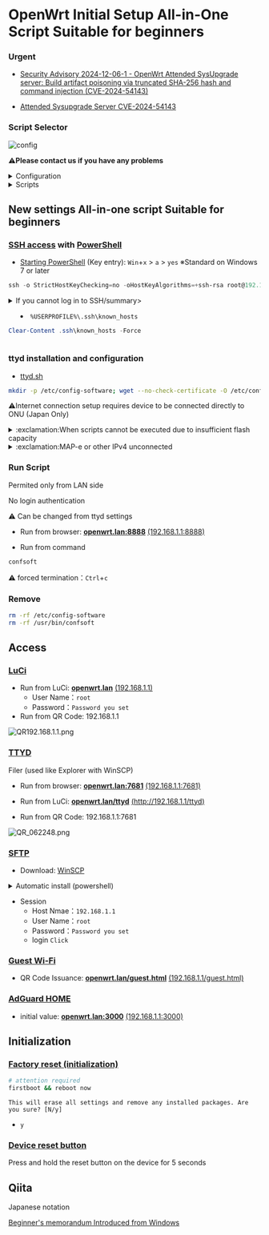 # OpenWrt Initial Setup All-in-One Script Suitable for beginners

### **Urgent**
- [Security Advisory 2024-12-06-1 - OpenWrt Attended SysUpgrade server: Build artifact poisoning via truncated SHA-256 hash and command injection (CVE-2024-54143)](https://openwrt.org/advisory/2024-12-06)

- [Attended Sysupgrade Server CVE-2024-54143](https://lists.openwrt.org/pipermail/openwrt-announce/2024-December/000061.html)

### Script Selector
![config](https://github.com/site-u2023/config-software/assets/140032047/0e7be2b8-7f81-44c7-9452-432fda1f7db8)

:warning:**Please contact us if you have any problems**

<details><summary>Configuration</summary>

:warning:Japanese notation
- [Script Selector](https://qiita.com/site_u/items/c6a50aa6dea965b5a774#%E3%82%B9%E3%82%AF%E3%83%AA%E3%83%97%E3%83%88%E3%82%BB%E3%83%AC%E3%82%AF%E3%82%BF%E3%83%BC%E8%A6%81onu%E7%9B%B4%E7%B5%90)
  - [Initial system setup (host name, password, wifi, etc.)](https://qiita.com/site_u/items/59c641c9dc0eec3b1324)
    - [Dynamic frequency selection (DFS)](https://qiita.com/site_u/items/f42be7c0953187b9428a#dynamic-frequency-selection-dfs)
    - [Guest Wi-Fi (QR code)](https://qiita.com/site_u/items/f42be7c0953187b9428a#guest-wi-fi-qr-code)
    - [Target Wake Time (TWT)](https://qiita.com/site_u/items/f42be7c0953187b9428a#target-wake-time-twt)
  - [Internet connection setup in Japan (MAP-e, DS-LITE, PPPoE)](https://qiita.com/site_u/items/4b8076cb8c9b05bc3f9a)
    - OCN Virtual Connect automatic configuration (including Nichiban measures)
      - Only Nichiban countermeasure settings are executed
    - V6 Plus and IPv6 options automatically configured (including Nichiban measures)
      - Only Nichiban countermeasure settings are executed
    - Transix Auto Configuration
    - Xpass Auto Configuration
    - V6connect Auto Configuration
    - PPPoE (iPv4 and IPv6): Authentication ID (user name) and password required
      - Perform PPPoE IPv4 connection setup
      - Perform PPPoE IPv4 and IPv6 connection setup
  - [Recommended Package Installation](https://qiita.com/site_u/items/a23d165201081817cb00)[(USB auto-detection)](https://qiita.com/site_u/items/597199882dc4d56c2385#usb)
    - Automatic full installation (recommended package all-in)
    - Selective Install
    - Confirmation of packages installed after flashing
  - [Access point configuration (Dumb / Bridge)](https://qiita.com/site_u/items/0463c782be0acd6d23d3)
  - [Ad blocker and DNS encryption installation](https://qiita.com/site_u/items/cf34ea1ee9a1971272bc)
    - [AdGuard HOME Setup and Installation](https://qiita.com/site_u/items/cf34ea1ee9a1971272bc#adguard-home)
      - Administrative web interface settings (port, username, and password only)
    - [AdBlockd installation and configuration (Japan only)](https://qiita.com/site_u/items/cf34ea1ee9a1971272bc#adblock)
      - AdBlock installation and configuration (custom filter add-in)
      - Installation and configuration of AdBlock-fast (custom filter add-in)
    - [DNS over HTTPS (DoH) configuration and installation](https://qiita.com/site_u/items/cf34ea1ee9a1971272bc#https-dns-proxy)
    - [DNS over TLS (DoT) configuration and installation](https://qiita.com/site_u/items/cf34ea1ee9a1971272bc#stubby)
  - [Home Assistant Installation](https://qiita.com/site_u/items/c33defca3eae1e8c62b8)
  - Other
    - [Button Setup and Installation](https://qiita.com/site_u/items/08764ce9473231482c17)
    - [IPERF3 installation and service addition](https://qiita.com/site_u/items/599124e2904d1374c2c9#iperf3)
    - [Location Based Service (LBS) Stop](https://qiita.com/site_u/items/3cd3fc65a789461262e8#%E4%BD%8D%E7%BD%AE%E6%83%85%E5%A0%B1%E3%82%B5%E3%83%BC%E3%83%93%E3%82%B9%E5%81%9C%E6%AD%A2)
    - [SAMBA4 and WSDD2 installation](https://qiita.com/site_u/items/aa9164859a78cb4e3f8f)
    - [Dynamic frequency selection (DFS)](https://qiita.com/site_u/items/f42be7c0953187b9428a#dynamic-frequency-selection-dfs)
    - [Guest Wi-Fi (QR code)](https://qiita.com/site_u/items/f42be7c0953187b9428a#guest-wi-fi-qr-code)
    - [Target Wake Time (TWT)](https://qiita.com/site_u/items/f42be7c0953187b9428a#target-wake-time-twt)
    - [Guest servicing (QR code issuance and random password)](https://qiita.com/site_u/items/f42be7c0953187b9428a#%E3%82%B2%E3%82%B9%E3%83%88%E3%81%AE%E3%82%B5%E3%83%BC%E3%83%93%E3%82%B9%E5%8C%96-qr%E3%82%B3%E3%83%BC%E3%83%89%E7%99%BA%E8%A1%8C%E3%81%A8%E3%83%A9%E3%83%B3%E3%83%80%E3%83%A0%E3%83%91%E3%82%B9%E3%83%AF%E3%83%BC%E3%83%89)
  - Quit

---

</details>

<details><summary>Scripts</summary>

- [README.md](https://github.com/site-u2023/config-software/blob/main/README.md)
  - [openwrt-config.sh](https://github.com/site-u2023/config-software/blob/main/openwrt-config.sh)
    - [system-config.sh](https://github.com/site-u2023/config-software/blob/main/system-config.sh)
      - [system.sh](https://github.com/site-u2023/config-software/blob/main/system.sh)
      - [dfs-check-new-config.sh](https://github.com/site-u2023/config-software/blob/main/dfs-check-new-config.sh)
    - [internet-config.sh](https://github.com/site-u2023/config-software/blob/main/internet-config.sh)
      - [map-e.sh](https://github.com/site-u2023/config-software/blob/main/map-e.sh)
      - [ds-lite.sh](https://github.com/site-u2023/config-software/blob/main/ds-lite.sh)
    - [package-config.sh](https://github.com/site-u2023/config-software/blob/main/package-config.sh)
      - [package-auto.sh](https://github.com/site-u2023/config-software/blob/main/package-auto.sh)
        - [package-auto-e.sh](https://github.com/site-u2023/config-software/blob/main/package-auto-e.sh)
        - [package-manual-g.sh](https://github.com/site-u2023/config-software/blob/main/package-manual-g.sh)
      - [package-manual.sh](https://github.com/site-u2023/config-software/blob/main/package-manual.sh)
        - [package-manual-e.sh](https://github.com/site-u2023/config-software/blob/main/package-manual-e.sh)
        - [package-manual-g.sh](https://github.com/site-u2023/config-software/blob/main/package-manual-g.sh)
      - [install-config.sh](https://github.com/site-u2023/config-software/blob/main/install-config.sh)
    - [dumb-config.sh](https://github.com/site-u2023/config-software/blob/main/dumb-config.sh)
      - [dumb.sh](https://github.com/site-u2023/config-software/blob/main/dumb.sh)
    - [ad-dns-blocking-config.sh](https://github.com/site-u2023/config-software/blob/main/ad-dns-blocking-config.sh)
      - [adguard-config.sh](https://github.com/site-u2023/config-software/blob/main/adguard-config.sh)
        - [adguardhome.yaml](https://raw.githubusercontent.com/site-u2023/config-software/main/adguardhome.yaml)
        - [adguardhome.yaml-g](https://raw.githubusercontent.com/site-u2023/config-software/main/adguardhome.yaml-g)
        - [htpasswd](https://github.com/site-u2023/config-software/blob/main/htpasswd)
        - [htpasswd-x86](https://github.com/site-u2023/config-software/blob/main/htpasswd-x86)
        - [adguard.sh](https://github.com/site-u2023/config-software/blob/main/adguard.sh)
      - [adblock-config.sh](https://github.com/site-u2023/config-software/blob/main/adblock-config.sh)
        - [adblock.sh](https://github.com/site-u2023/config-software/blob/main/adblock.sh)
        - [adblock-fast.sh](https://github.com/site-u2023/config-software/blob/main/adblock-fast.sh)
    - [HomeAssistant](https://github.com/site-u2023/config-software/blob/main/homeassistant.sh)
    - [etc-config.sh](https://github.com/site-u2023/config-software/blob/main/etc-config.sh)
      - [button-config.sh](https://github.com/site-u2023/config-software/blob/main/button-config.sh)
        - [button.sh](https://github.com/site-u2023/config-software/blob/main/button.sh)
      - [iperf3](https://github.com/site-u2023/config-software/blob/main/ad-dns-blocking-config.sh)
      - [dfs-check-new-config.sh](https://github.com/site-u2023/config-software/blob/main/dfs-check-new-config.sh)
      - [guest.sh](https://github.com/site-u2023/config-software/blob/main/guest.sh)
---

</details>

## New settings All-in-one script Suitable for beginners

### [SSH access](https://openwrt.org/docs/guide-quick-start/sshadministration) with [PowerShell](https://learn.microsoft.com/en-us/powershell/scripting/what-is-windows-powershell?view=powershell-7.4)

- [Starting PowerShell](https://learn.microsoft.com/en-us/powershell/scripting/windows-powershell/starting-windows-powershell?view=powershell-7.4) (Key entry): `Win`+`x` > `a` > `yes`
  ※Standard on Windows 7 or later

```powershell
ssh -o StrictHostKeyChecking=no -oHostKeyAlgorithms=+ssh-rsa root@192.168.1.1
```

 <details><summary>If you cannot log in to SSH/summary>

  - `%USERPROFILE%\.ssh\known_hosts`

```powershell
Clear-Content .ssh\known_hosts -Force 
```

</details>

### ttyd installation and configuration

- [ttyd.sh](https://github.com/site-u2023/config-software/blob/main/ttyd.sh)
```sh
mkdir -p /etc/config-software; wget --no-check-certificate -O /etc/config-software/ttyd.sh https://raw.githubusercontent.com/site-u2023/config-software/main/ttyd.sh; sh /etc/config-software/ttyd.sh; confsoft
```
:warning:Internet connection setup requires device to be connected directly to ONU (Japan Only)

<details><summary>:exclamation:When scripts cannot be executed due to insufficient flash capacity</summary>

[confsoft](https://github.com/site-u2023/config-software/blob/main/sonfsoft.sh)

- Only scripts are executed (ttyd not used)

```sh
mkdir -p /etc/config-software; wget --no-check-certificate -O /etc/config-software/ssh.sh https://raw.githubusercontent.com/site-u2023/config-software/main/confsoft.sh; sh /etc/config-software/confsoft.sh; confsoft
```

---

</details>

<details><summary>:exclamation:MAP-e or other IPv4 unconnected</summary>

https://github.com/ can be connected using IPv6
  - Connect client for setup to LAN1
```sh
# IPv6 Usage Settings
uci add network device
uci set network.@device[-1].name='lan1'
uci set network.@device[-1].mtu='1500'
uci set network.@device[-1].ipv6='1'
uci set network.@device[-1].mtu6='1500'
#
uci commit network
/etc/init.d/network reload
```

---

</details>

### Run Script

Permited only from LAN side

No login authentication

:warning: Can be changed from ttyd settings

- Run from browser: 
**[openwrt.lan:8888](http://openwrt.lan:8888)** [(192.168.1.1:8888)](http://192.168.1.1:8888)

- Run from command
```sh:SSH
confsoft
```
:warning: forced termination：`Ctrl`+`c`

### Remove
```sh
rm -rf /etc/config-software
rm -rf /usr/bin/confsoft
```

## Access

### [LuCi](https://qiita.com/site_u/items/a23d165201081817cb00#luciweb%E7%AE%A1%E7%90%86%E7%94%BB%E9%9D%A2)

- Run from LuCi:
**[openwrt.lan](http://openwrt.lan)** [(192.168.1.1)](http://192.168.1.1)
  - User Name：`root`
  - Password：`Password you set`
- Run from QR Code: 192.168.1.1

![QR192.168.1.1.png](https://qiita-image-store.s3.ap-northeast-1.amazonaws.com/0/3412833/93eed9ce-7319-9332-99ba-74455b471cdd.png) 


### [TTYD](https://qiita.com/site_u/items/a23d165201081817cb00#ttyd)
Filer (used like Explorer with WinSCP)

- Run from browser:
**[openwrt.lan:7681](http://openwrt.lan:7681)** [(192.168.1.1:7681)](http://192.168.1.1:7681)

- Run from LuCi:
**[openwrt.lan/ttyd](openwrt.lan/cgi-bin/luci/admin/services/ttyd)** [(http://192.168.1.1/ttyd)](http://192.168.1.1/cgi-bin/luci/admin/services/ttyd)

- Run from QR Code: 192.168.1.1:7681

![QR_062248.png](https://qiita-image-store.s3.ap-northeast-1.amazonaws.com/0/3412833/e7929d2e-d9b0-b599-33cf-55413d584b19.png)


### [SFTP](https://qiita.com/site_u/items/a23d165201081817cb00#sftp-server)

- Download: [WinSCP](https://winscp.net/eng/download.php)

<details><summary>Automatic install (powershell)</summary>

- Install latest version software
```powershell
$LINKS = Invoke-WebRequest "https://winscp.net/eng/download.php" -UseBasicParsing
$LINKS_VERSION = $LINKS.Links | Where-Object {$_.href -like "*WinSCP-*-Setup.exe*"} | Select-Object -ExpandProperty href
$VERSION = ($LINKS_VERSION -split '/')[-2]
Write-Host Version to install $VERSION
$ONAMAE = (whoami).Split(‘\’)[1]
Invoke-WebRequest "https://winscp.net/download/$VERSION/download"
while ($true){
    if (Test-Path -Path "C:\Users\$ONAMAE\Downloads\$VERSION"){
        break
    }
    Write-Host "File not found. Waiting..."
    Start-Sleep -Seconds 3
}
Start-Process "C:\Users\$ONAMAE\Downloads\$VERSION" -ArgumentList "/VERYSILENT /NORESTART" -Wait
Invoke-Expression "C:\Users\$ONAMAE\AppData\Local\Programs\WinSCP\WinSCP.exe"
```

---

</details>

- Session
  - Host Nmae：`192.168.1.1`
  - User Name：`root`
  - Password：`Password you set`
  - login `Click `

### [Guest Wi-Fi](https://qiita.com/site_u/items/f42be7c0953187b9428a#%E3%82%B2%E3%82%B9%E3%83%88%E3%81%AE%E3%82%B5%E3%83%BC%E3%83%93%E3%82%B9%E5%8C%96-qr%E3%82%B3%E3%83%BC%E3%83%89%E7%99%BA%E8%A1%8C%E3%81%A8%E3%83%A9%E3%83%B3%E3%83%80%E3%83%A0%E3%83%91%E3%82%B9%E3%83%AF%E3%83%BC%E3%83%89)

- QR Code Issuance:
**[openwrt.lan/guest.html](http://openwrt.lan/guest.html)** [(192.168.1.1/guest.html)](http://192.168.1.1/guest.html)

### [AdGuard HOME](https://qiita.com/site_u/items/cf34ea1ee9a1971272bc#adguard-home)

- initial value:
**[openwrt.lan:3000](http://openwrt.lan:3000)** [(192.168.1.1:3000)](http://192.168.1.1:3000)

## Initialization

### [Factory reset (initialization)](https://openwrt.org/docs/guide-user/troubleshooting/failsafe_and_factory_reset#soft_factory_reset)
```sh
# attention required
firstboot && reboot now
```
`This will erase all settings and remove any installed packages. Are you sure? [N/y]`
- `y`

### [Device reset button](https://openwrt.org/docs/guide-user/troubleshooting/failsafe_and_factory_reset#reset_button)
Press and hold the reset button on the device for 5 seconds


## Qiita

Japanese notation

[Beginner's memorandum Introduced from Windows](https://qiita.com/site_u/items/39fbac482c06c98b229b)
